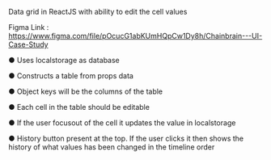 Data grid in ReactJS with ability to edit the cell values

Figma Link :
https://www.figma.com/file/pOcucG1abKUmHQpCw1Dy8h/Chainbrain---UI-Case-Study

● Uses localstorage as database

● Constructs a table from props data

● Object keys will be the columns of the table

● Each cell in the table should be editable

● If the user focusout of the cell it updates the value in localstorage

● History button present at the top. If the user clicks it then shows the history of what values has been changed in the timeline order
